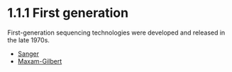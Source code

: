 # 1.1.1 First generation

First-generation sequencing technologies were developed and released in the late 1970s.

-   [Sanger](./sanger/)
-   [Maxam-Gilbert](./maxam-gilbert/)
